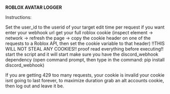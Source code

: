 **ROBLOX AVATAR LOGGER**

Instructions:

Set the user_id to the userid of your target
edit time per request if you want
enter your webhook url
get your full roblox cookie (inspect element -> network -> refresh the page -> copy the cookie header on one of the requests to a Roblox API, then set the cookie variable to that header) !!THIS WILL NOT STEAL ANY COOKIES!! proof read everything before executing!!
start the script and it will start
make sure you have the discord_webhook dependency (open command prompt, then type in the command: pip install discord_webhook)

If you are getting 429 too many requests, your cookie is invalid your cookie isnt going to last forever, to maximize duration grab an alt accounts cookie, then log out and leave it be.
